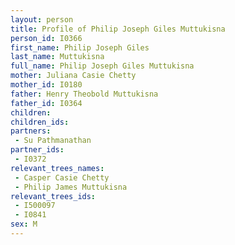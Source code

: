 ```yaml
---
layout: person
title: Profile of Philip Joseph Giles Muttukisna
person_id: I0366
first_name: Philip Joseph Giles
last_name: Muttukisna
full_name: Philip Joseph Giles Muttukisna
mother: Juliana Casie Chetty
mother_id: I0180
father: Henry Theobold Muttukisna
father_id: I0364
children:
children_ids:
partners:
 - Su Pathmanathan
partner_ids:
 - I0372
relevant_trees_names:
 - Casper Casie Chetty
 - Philip James Muttukisna
relevant_trees_ids:
 - I500097
 - I0841
sex: M
---
```


